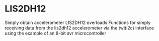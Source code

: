 # LIS2DH12
Simply obtain accelerometer LIS2DH12 overloads
Functions for simply receiving data from the lis2dh12 accelerometer via the twi(i2c) interface using the example of an 8-bit avr microcontroller
